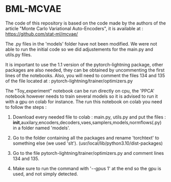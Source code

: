 # BML-MCVAE

The code of this repository is based on the code made by the authors of the article "Monte Carlo Variational Auto-Encoders", it is available at : https://github.com/stat-ml/mcvae/

The .py files in the 'models' folder have not been modified. We were not able to run the initial code so we did adjustements for the main.py and utils.py files.

It is important to use the 1.1 version of the pytorch-lightning package, other packages are also needed, they can be obtained by uncommenting the first lines of the notebooks. Also, you will need to comment the files 134 and 135 of the file located at : 
pytorch-lightning/trainer/optimizers.py

The "Toy_experiment" notebook can be run directly on cpu, the 'PPCA' notebook however needs to train several models so it is advised to run it with a gpu on colab for instance.
The run this notebook on colab you need to follow the steps : 

1) Download every needed file to colab :
main.py, utils.py and put the files : __init__,auxilary,encoders,decoders,vaes,samplers,models,normflows(.py) 
in a folder named 'models'.

2) Go to the folder containing all the packages and rename 'torchtext' to something else (we used 'slt'). 
(usr/local/lib/python3.10/dist-packages)

3) Go to the file pytorch-lightning/trainer/optimizers.py and comment lines 134 and 135.

4) Make sure to run the command with '--gpus 1' at the end so the gpu is used, and not simply detected.

